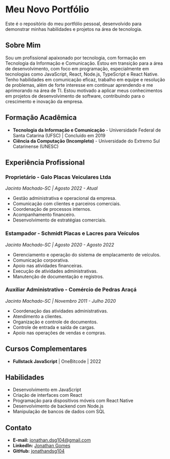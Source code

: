 # Meu Novo Portfólio

Este é o repositório do meu portfólio pessoal, desenvolvido para demonstrar minhas habilidades e projetos na área de tecnologia.

## Sobre Mim

Sou um profissional apaixonado por tecnologia, com formação em Tecnologia da Informação e Comunicação. Estou em transição para a área de desenvolvimento, com foco em programação, especialmente em tecnologias como JavaScript, React, Node.js, TypeScript e React Native. Tenho habilidades em comunicação eficaz, trabalho em equipe e resolução de problemas, além de forte interesse em continuar aprendendo e me aprimorando na área de TI. Estou motivado a aplicar meus conhecimentos em projetos de desenvolvimento de software, contribuindo para o crescimento e inovação da empresa.

## Formação Acadêmica

- **Tecnologia da Informação e Comunicação** - Universidade Federal de Santa Catarina (UFSC) | Concluído em 2019
- **Ciência da Computação (Incompleto)** - Universidade do Extremo Sul Catarinense (UNESC)

## Experiência Profissional

### Proprietário - Galo Placas Veiculares Ltda
*Jacinto Machado-SC | Agosto 2022 - Atual*

- Gestão administrativa e operacional da empresa.
- Comunicação com clientes e parceiros comerciais.
- Coordenação de processos internos.
- Acompanhamento financeiro.
- Desenvolvimento de estratégias comerciais.

### Estampador - Schmidt Placas e Lacres para Veículos
*Jacinto Machado-SC | Agosto 2020 - Agosto 2022*

- Gerenciamento e operação do sistema de emplacamento de veículos.
- Comunicação corporativa.
- Apoio nas atividades financeiras.
- Execução de atividades administrativas.
- Manutenção de documentação e registros.

### Auxiliar Administrativo - Comércio de Pedras Araçá
*Jacinto Machado-SC | Novembro 2011 - Julho 2020*

- Coordenação das atividades administrativas.
- Atendimento a clientes.
- Organização e controle de documentos.
- Controle de entrada e saída de cargas.
- Apoio nas operações de vendas e compras.

## Cursos Complementares

- **Fullstack JavaScript** | OneBitcode | 2022

## Habilidades

- Desenvolvimento em JavaScript
- Criação de interfaces com React
- Programação para dispositivos móveis com React Native
- Desenvolvimento de backend com Node.js
- Manipulação de bancos de dados com SQL

## Contato

- **E-mail:** [jonathan.dsg104@gmail.com](mailto:jonathan.dsg104@gmail.com)
- **LinkedIn:** [Jonathan Gomes](https://www.linkedin.com/in/jonathangomes104)
- **GitHub:** [jonathandsg104](https://github.com/jonathandsg104)

